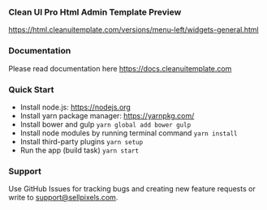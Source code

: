 ### Clean UI Pro Html Admin Template Preview ###
https://html.cleanuitemplate.com/versions/menu-left/widgets-general.html

### Documentation ###
Please read documentation here https://docs.cleanuitemplate.com

### Quick Start ###
* Install node.js: https://nodejs.org​
* Install yarn package manager: https://yarnpkg.com/​
* Install bower and gulp `yarn global add bower gulp`
* Install node modules by running terminal command `yarn install`
* Install third-party plugins `yarn setup`
* Run the app (build task) `yarn start`

### Support ###
Use GitHub Issues for tracking bugs and creating new feature requests or write to [support@sellpixels.com](mailto:support@sellpixels.com).
